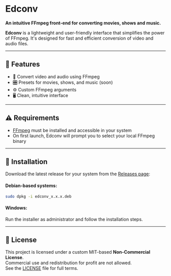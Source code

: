 # Edconv

**An intuitive FFmpeg front-end for converting movies, shows and music.**

**Edconv** is a lightweight and user-friendly interface that simplifies the power of FFmpeg. It's designed for fast and efficient conversion of video and audio files.

---

## 🚀 Features

- 🎥 Convert video and audio using FFmpeg
- 🎛️ Presets for movies, shows, and music (soon)
- ⚙️ Custom FFmpeg arguments
- 🖥️ Clean, intuitive interface

---

## ⚠️ Requirements

- [FFmpeg](https://ffmpeg.org/download.html) must be installed and accessible in your system
- On first launch, Edconv will prompt you to select your local FFmpeg binary

---

## 🔧 Installation

Download the latest release for your system from the [Releases page](https://github.com/seu-usuario/edconv/releases):

#### Debian-based systems:  
```bash
sudo dpkg -i edconv_x.x.x.deb
```

#### Windows:  

Run the installer as administrator and follow the installation steps.

---

## 📖 License

This project is licensed under a custom MIT-based **Non-Commercial License**.  
Commercial use and redistribution for profit are not allowed.  
See the [LICENSE](./LICENSE) file for full terms.
